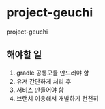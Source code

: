 # project-geuchi
project-geuchi

## 해야할 일
1. gradle 공통모듈 만드러야 함
2. 유저 간단하게 처리 후
3. 서비스 만들어야 함
4. 브랜치 이용해서 개발하기 천천히 
